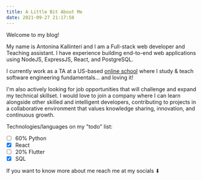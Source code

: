 ```yaml
---
title: A Little Bit About Me
date: 2021-09-27 21:17:58
---
```


Welcome to my blog!

My name is Antonina Kallinteri and I am a Full-stack web developer and Teaching assistant.
I have experience building end-to-end web applications using NodeJS, ExpressJS, React, and PostgreSQL.

I currently work as a TA at a US-based [online school](https://launchschool.com) where I study & teach software engineering fundamentals... and loving it!

I'm also actively looking for job opportunities that will challenge and expand my technical skillset. I would love to join a company where I can learn alongside other skilled and intelligent developers, contributing to projects in a collaborative environment that values knowledge sharing, innovation, and continuous growth.

Technologies/languages on my "todo" list:

- [ ] 60% Python
- [X] React
- [ ] 20% Flutter
- [X] SQL

If you want to know more about me reach me at my socials ⬇
